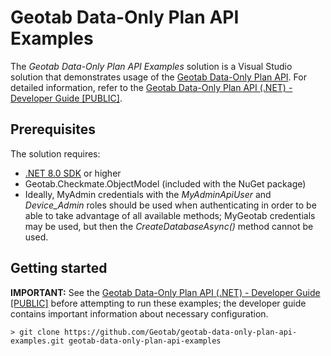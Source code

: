 # Geotab Data-Only Plan API Examples

The *Geotab Data-Only Plan API Examples* solution is a Visual Studio solution that demonstrates usage of the [Geotab Data-Only Plan API](https://www.nuget.org/packages/Geotab.DataOnlyPlan.API/). For detailed information, refer to the [Geotab Data-Only Plan API (.NET) - Developer Guide [PUBLIC]](https://docs.google.com/document/d/1BEYfMMujh1oud5Xpkw-rQO5eqX4dNXnt_9TO_jdTrA0/edit#).

## Prerequisites

The solution requires:

- [.NET 8.0 SDK](https://dotnet.microsoft.com/download) or higher
- Geotab.Checkmate.ObjectModel (included with the NuGet package)
- Ideally, MyAdmin credentials with the *MyAdminApiUser* and *Device_Admin* roles should be used when authenticating in order to be able to take advantage of all available methods; MyGeotab credentials may be used, but then the *CreateDatabaseAsync()* method cannot be used.

## Getting started

**IMPORTANT:**  See the [Geotab Data-Only Plan API (.NET) - Developer Guide [PUBLIC]](https://docs.google.com/document/d/1BEYfMMujh1oud5Xpkw-rQO5eqX4dNXnt_9TO_jdTrA0/edit#) before attempting to run these examples; the developer guide contains important information about necessary configuration.

```shell
> git clone https://github.com/Geotab/geotab-data-only-plan-api-examples.git geotab-data-only-plan-api-examples
```
